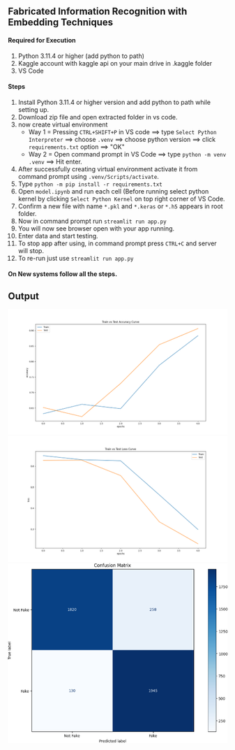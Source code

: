 ## Fabricated Information Recognition with Embedding Techniques

#### Required for Execution
1. Python 3.11.4 or higher (add python to path)
2. Kaggle account with kaggle api on your main drive in .kaggle folder
3. VS Code

#### Steps
1. Install Python 3.11.4 or higher version and add python to path while setting up.
2. Download zip file and open extracted folder in vs code.
3. now create virtual environment
   * Way 1 = Pressing `CTRL+SHIFT+P` in VS code ==> type `Select Python Interpreter` ==> choose `.venv` ==> choose python version ==> click `requirements.txt` option ==> "OK"
   * Way 2 = Open command prompt in VS Code ==> type `python -m venv .venv` ==> Hit enter.
4. After successfully creating virtual environment activate it from command prompt using `.venv/Scripts/activate`.
5. Type `python -m pip install -r requirements.txt`
6. Open `model.ipynb` and run each cell (Before running select python kernel by clicking `Select Python Kernel` on top right corner of VS Code.
7. Confirm a new file with name `*.pkl` and `*.keras` or `*.h5` appears in root folder.
8. Now in command prompt run  `streamlit run app.py`
9. You will now see browser open with your app running.
10. Enter data and start testing.
11. To stop app after using, in command prompt press `CTRL+C` and server will stop.
12. To re-run just use `streamlit run app.py`

#### On New systems follow all the steps.

## Output
![preview](images/4_train_vs_test.png)
![preview](images/5_train_vs_test_loss.png)
![preview](images/6_confusion_matrix.png)